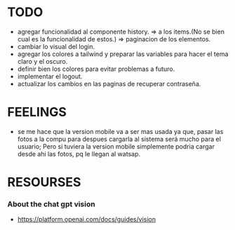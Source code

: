 # TODO

-   agregar funcionalidad al componente history.
    => a los items.(No se bien cual es la funcionalidad de estos.)
    => paginacion de los elementos.
-   cambiar lo visual del login.
-   agregar los colores a tailwind y preparar las variables para hacer el tema claro y el oscuro.
-   definir bien los colores para evitar problemas a futuro.
-   implementar el logout.
-   actualizar los cambios en las paginas de recuperar contraseña.

# FEELINGS

-   se me hace que la version mobile va a ser mas usada ya que, pasar las fotos a la compu para despues cargarla al sistema será mucho para el usuario; Pero si tuviera la version mobile simplemente podria cargar desde ahi las fotos, pq le llegan al watsap.

# RESOURSES

### About the chat gpt vision

-   https://platform.openai.com/docs/guides/vision
